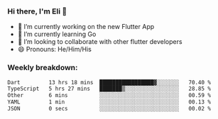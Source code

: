 ### Hi there, I'm Eli 👋
- 🔭 I’m currently working on the new Flutter App
- 🌱 I’m currently learning Go
- 🦄 I’m looking to collaborate with other flutter developers
- 😄 Pronouns: He/Him/His

### Weekly breakdown:
<!--START_SECTION:waka-->

```txt
Dart         13 hrs 18 mins  █████████████████▓░░░░░░░   70.40 %
TypeScript   5 hrs 27 mins   ███████▒░░░░░░░░░░░░░░░░░   28.85 %
Other        6 mins          ░░░░░░░░░░░░░░░░░░░░░░░░░   00.59 %
YAML         1 min           ░░░░░░░░░░░░░░░░░░░░░░░░░   00.13 %
JSON         0 secs          ░░░░░░░░░░░░░░░░░░░░░░░░░   00.02 %
```

<!--END_SECTION:waka-->
